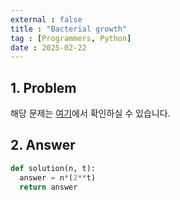 ```yaml
---
external : false
title : "Bacterial growth"
tag : [Programmers, Python]
date : 2025-02-22
---
```


## 1. Problem

해당 문제는 [여기](https://school.programmers.co.kr/learn/courses/30/lessons/120910)에서 확인하실 수 있습니다.

## 2. Answer

```python
def solution(n, t):
  answer = n*(2**t)
  return answer
```
